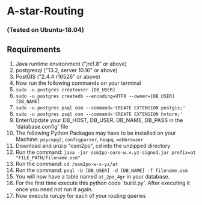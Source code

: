 # A-star-Routing

### (Tested on Ubuntu-18.04)

## Requirements
1. Java runtime environment ("jre1.8" or above)
2. postgresql ("13.2, server 10.16" or above)
3. PostGIS ("2.4.4 r16526" or above)
4. Now run the following commands on your terminal
  1. `sudo -u postgres createuser [DB_USER]`
  1. `sudo -u postgres createdb --encoding=UTF8 --owner=[DB_USER] [DB_NAME]`
  1. `sudo -u postgres psql osm --command='CREATE EXTENSION postgis;'`
  1. `sudo -u postgres psql osm --command='CREATE EXTENSION hstore;'`
5. Enter/Update your DB_HOST, DB_USER, DB_NAME, DB_PASS in the 'database.config' file
6. The following Python Packages may have to be installed on your Machine: `psycopg2`, `configparser`, `heapq`, `webbrowser`
8. Download and unzip "osm2po", cd into the unzipped directory
9. Run the command: `java -jar osm2po-core-w.x.yz-signed.jar prefix=at "FILE_PATH/filename.osm"`
10. Run the command: `cd /osm2po-w-x-yz/at`
11. Run the command: `psql -U [DB_USER] -d [DB_NAME] -f filename.osm`
12. You will now have a table named `at_2po_4gr` in your database.
13. For the first time execute this python code 'build.py'. After executing it once you need not run it again.
14. Now execute run.py for each of your routing queries
